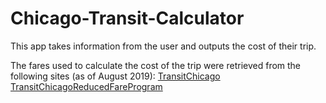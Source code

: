 # Chicago-Transit-Calculator
This app takes information from the user and outputs the cost of their trip.

The fares used to calculate the cost of the trip were retrieved from the following sites (as of August 2019):
[TransitChicago](https://www.transitchicago.com/fares/) 
[TransitChicagoReducedFareProgram](https://www.transitchicago.com/reduced-fare-programs/)


